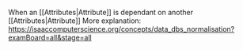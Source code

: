 When an [[Attributes|Attribute]] is dependant on another [[Attributes|Attribute]]
More explanation:
https://isaaccomputerscience.org/concepts/data_dbs_normalisation?examBoard=all&stage=all